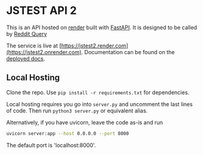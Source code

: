 # JSTEST API 2
This is an API hosted on [render](https://render.com) built with [FastAPI](https://fastapi.tiangolo.com/).
It is designed to be called by [Reddit Query](https://github.com/fruitsalad266/redditquery)

The service is live at [https://jstest2.render.com](https://jstest2.onrender.com).
Documentation can be found on the [deployed docs](https://jstest2.onrender.com/docs).

## Local Hosting
Clone the repo. Use `pip install -r requirements.txt` for dependencies.

Local hosting requires you go into `server.py` and uncomment the last lines of code.
Then run `python3 server.py` or equivalent alias.

Alternatively, if you have uvicorn, leave the code as-is and run
```bash
uvicorn server:app --host 0.0.0.0 --port 8000
```
The default port is 'localhost:8000'. 

